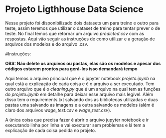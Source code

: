 # Projeto Ligthhouse Data Science
Nesse projeto foi disponibilizado dois datasets um para treino e outro para teste, assim teremos que utilizar o dataset de treino para tentar prever o de teste. No final temos que retornar um arquivo _predicted.csv_ com as respostas. Aqui vão seguir as instruções de como utilizar e a geração de arquivos dos modelos e do arquivo .csv.

#Instruções:

**OBS: Não delete os arquivos ou pastas, elas são os modelos e apesar dos códigos estarem prontos para gerá-los isso demandará tempo**

Aqui temos o arquivo principal que é o jupyter notebook _projeto.ipynb_ na qual está a explicação de cada coisa e é o arquivo a ser executado. Tem outro arquivo que é o _cleaning.py_ que é um arquivo na qual tem as funções do _projeto.ipynb_ em detalhe para deixar esse arquivo mais legível. Além disso tem o requirements.txt salvando dos as bibliotecas utilizadas e duas pastas uma salvando as imagens e a outra salvando os modelos (além é claro dos arquivos _wage_test.csv_ e _wage_test.csv_).

A única coisa que precisa fazer é abrir o arquivo jupyter notebook e ir executando linha por linha e vai execturar sem problemas e lá tem a explicação de cada coisa pedida no projeto.
